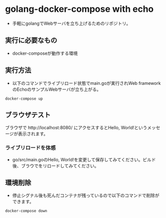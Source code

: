 # golang-docker-compose with echo

* 手軽にgolangでWebサーバを立ち上げるためのリポジトリ。

## 実行に必要なもの

* docker-composeが動作する環境

## 実行方法

* 以下のコマンドでライブリロード状態でmain.goが実行されWeb frameworkのEchoのサンプルWebサーバが立ち上がる。

```
docker-compose up
```

## ブラウザテスト

ブラウザで
http://localhost:8080/
にアクセスするとHello, World!というメッセージが表示されます。

### ライブリロードを体感

* go/src/main.goのHello, World!を変更して保存してみてください。ビルド後、ブラウでをリロードしてみてください。

## 環境削除

* 停止シグナル後も死んだコンテナが残っているので以下のコマンドで削除ができます。

```
docker-compose down
```